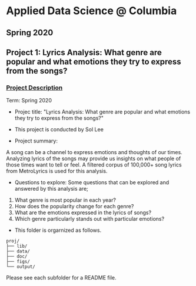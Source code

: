 # Applied Data Science @ Columbia
## Spring 2020
## Project 1: Lyrics Analysis: What genre are popular and what emotions they try to express from the songs?

### [Project Description](doc/)

Term: Spring 2020

+ Projec title: "Lyrics Analysis: What genre are popular and what emotions they try to express from the songs?"
+ This project is conducted by Sol Lee

+ Project summary: 

A song can be a channel to express emotions and thoughts of our times. Analyzing lyrics of the songs may provide us insights on what people of those times want to tell or feel. A filtered corpus of 100,000+ song lyrics from MetroLyrics is used for this analysis. 

+ Questions to explore: Some questions that can be explored and answered by this analysis are;

1. What genre is most popular in each year?
2. How does the popularity change for each genre?
3. What are the emotions expressed in the lyrics of songs?
4. Which genre particularly stands out with particular emotions?

+ This folder is orgarnized as follows.

```
proj/
├── lib/
├── data/
├── doc/
├── figs/
└── output/
```

Please see each subfolder for a README file.
